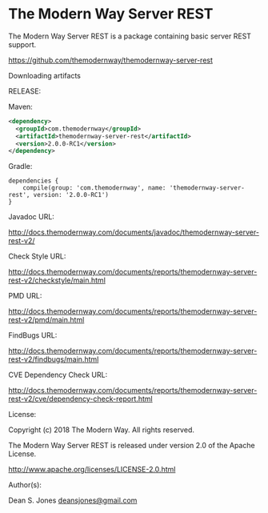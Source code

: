 The Modern Way Server REST
======

The Modern Way Server REST is a package containing basic server REST support.

https://github.com/themodernway/themodernway-server-rest

Downloading artifacts

RELEASE:

Maven:
```xml
<dependency>
  <groupId>com.themodernway</groupId>
  <artifactId>themodernway-server-rest</artifactId>
  <version>2.0.0-RC1</version>
</dependency>
```
Gradle:

```
dependencies {
    compile(group: 'com.themodernway', name: 'themodernway-server-rest', version: '2.0.0-RC1')
}
```
Javadoc URL:

http://docs.themodernway.com/documents/javadoc/themodernway-server-rest-v2/

Check Style URL:

http://docs.themodernway.com/documents/reports/themodernway-server-rest-v2/checkstyle/main.html

PMD URL:

http://docs.themodernway.com/documents/reports/themodernway-server-rest-v2/pmd/main.html

FindBugs URL:

http://docs.themodernway.com/documents/reports/themodernway-server-rest-v2/findbugs/main.html

CVE Dependency Check URL:

http://docs.themodernway.com/documents/reports/themodernway-server-rest-v2/cve/dependency-check-report.html

License:

Copyright (c) 2018 The Modern Way. All rights reserved.

The Modern Way Server REST is released under version 2.0 of the Apache License.

http://www.apache.org/licenses/LICENSE-2.0.html

Author(s):

Dean S. Jones
deansjones@gmail.com